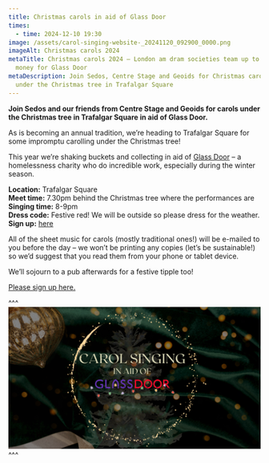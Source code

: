 ```yaml
---
title: Christmas carols in aid of Glass Door
times:
  - time: 2024-12-10 19:30
image: /assets/carol-singing-website-_20241120_092900_0000.png
imageAlt: Christmas carols 2024
metaTitle: Christmas carols 2024 – London am dram societies team up to raise
  money for Glass Door
metaDescription: Join Sedos, Centre Stage and Geoids for Christmas carols 2024,
  under the Christmas tree in Trafalgar Square
---
```

**Join Sedos and our friends from Centre Stage and Geoids for carols under the Christmas tree in Trafalgar Square in aid of Glass Door.**

As is becoming an annual tradition, we’re heading to Trafalgar Square for some impromptu carolling under the Christmas tree! 

This year we’re shaking buckets and collecting in aid of [Glass Door](https://www.glassdoor.org.uk) – a homelessness charity who do incredible work, especially during the winter season.

**Location:** Trafalgar Square\
**Meet time:** 7.30pm behind the Christmas tree where the performances are\
**Singing time:** 8-9pm\
**Dress code:** Festive red! We will be outside so please dress for the weather.\
**Sign up:** [here](https://docs.google.com/forms/d/1cfQY_puwIT8FTo3UHDS_MFNrLnO9Ogi-D5VfKb5cgi4/viewform?edit_requested=true&pli=1)

All of the sheet music for carols (mostly traditional ones!) will be e-mailed to you before the day – we won’t be printing any copies (let’s be sustainable!) so we’d suggest that you read them from your phone or tablet device.

We’ll sojourn to a pub afterwards for a festive tipple too! 

[Please sign up here.](https://docs.google.com/forms/d/1cfQY_puwIT8FTo3UHDS_MFNrLnO9Ogi-D5VfKb5cgi4/viewform?edit_requested=true&pli=1)

^^^
![Christmas carols 2024](/assets/carol-singing-website-_20241120_092900_0000.png)
^^^